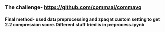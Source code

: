 ### The challenge- https://github.com/commaai/commavq 
#### Final method- used data preprocessing and zpaq at custom setting to get 2.2 compression score. Different stuff tried is in preprocess.ipynb 
